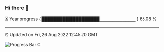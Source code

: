 ### Hi there 👋

⏳ Year progress { ███████████████████▁▁▁▁▁▁▁▁▁▁▁ } 65.08 %

---

⏰ Updated on Fri, 26 Aug 2022 12:45:20 GMT

![Progress Bar CI](https://github.com/ZhaoGui/ZhaoGui/workflows/Progress%20Bar%20CI/badge.svg)
